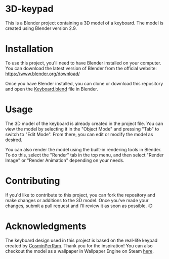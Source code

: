 # 3D-keypad
This is a Blender project containing a 3D model of a keyboard. The model is created using Blender version 2.9.

# Installation
To use this project, you'll need to have Blender installed on your computer. You can download the latest version of Blender from the official website: https://www.blender.org/download/

Once you have Blender installed, you can clone or download this repository and open the [Keyboard.blend](./OriginalProjectFiles) file in Blender.

# Usage
The 3D model of the keyboard is already created in the project file. You can view the model by selecting it in the "Object Mode" and pressing "Tab" to switch to "Edit Mode". From there, you can edit or modify the model as desired.

You can also render the model using the built-in rendering tools in Blender. To do this, select the "Render" tab in the top menu, and then select "Render Image" or "Render Animation" depending on your needs.

# Contributing
If you'd like to contribute to this project, you can fork the repository and make changes or additions to the 3D model. Once you've made your changes, submit a pull request and I'll review it as soon as possible. :D

# Acknowledgments
The keyboard design used in this project is based on the real-life keypad created by [CosminPerRam](https://github.com/CosminPerRam). Thank you for the inspiration! You can also checkout the model as a wallpaper in Wallpaper Engine on Steam [here](https://steamcommunity.com/sharedfiles/filedetails/?id=2991336306).
